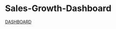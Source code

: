 # Sales-Growth-Dashboard
[DASHBOARD](https://github.com/Pratibhaaa12/Sales-Growth-Dashboard/blob/main/Dashboard%201.png)
